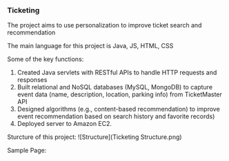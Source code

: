 ### Ticketing 
The project aims to use personalization to improve ticket search and recommendation


The main language for this project is Java, JS, HTML, CSS 

Some of the key functions: 
1. Created Java servlets with RESTful APIs to handle HTTP requests and responses
2. Built relational and NoSQL databases (MySQL, MongoDB) to capture event data (name, description, location, parking info) from TicketMaster API
3. Designed algorithms (e.g., content-based recommendation) to improve event recommendation based on search history and favorite records)
4. Deployed server to Amazon EC2.

Sturcture of this project: 
![Structure](Ticketing Structure.png)

Sample Page: 



